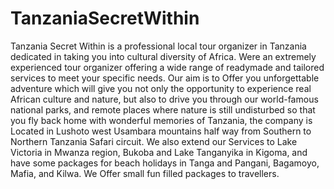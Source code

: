 ﻿# TanzaniaSecretWithin
  Tanzania Secret Within is a professional local tour organizer in Tanzania dedicated in taking
          you into cultural diversity of Africa. Were an extremely experienced tour organizer offering a
          wide range of readymade and tailored services to meet your specific needs. Our aim is to Offer
          you unforgettable adventure which will give you not only the opportunity to experience real
          African culture and nature, but also to drive you through our world-famous national parks, and
          remote places where nature is still undisturbed so that you fly back home with wonderful
          memories of Tanzania, the company is Located in Lushoto west Usambara mountains half way
          from Southern to Northern Tanzania Safari circuit. We also extend our Services to Lake Victoria
          in Mwanza region, Bukoba and Lake Tanganyika in Kigoma, and have some packages for beach
          holidays in Tanga and Pangani, Bagamoyo, Mafia, and Kilwa. We Offer small fun filled
          packages to travellers. 

